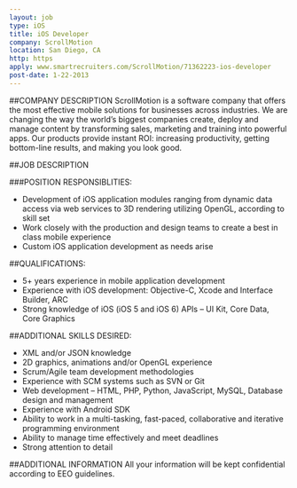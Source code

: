 ```yaml
---
layout: job
type: iOS
title: iOS Developer
company: ScrollMotion
location: San Diego, CA
http: https
apply: www.smartrecruiters.com/ScrollMotion/71362223-ios-developer
post-date: 1-22-2013
--- 
```



##COMPANY DESCRIPTION
ScrollMotion is a software company that offers the most effective mobile solutions for businesses across industries. We are changing the way the world’s biggest companies create, deploy and manage content by transforming sales, marketing and training into powerful apps. Our products provide instant ROI: increasing productivity, getting bottom-line results, and making you look good.

##JOB DESCRIPTION

###POSITION RESPONSIBLITIES:
* Development of iOS application modules ranging from dynamic data access via web services to 3D rendering utilizing OpenGL, according to skill set
* Work closely with the production and design teams to create a best in class mobile experience
* Custom iOS application development as needs arise


##QUALIFICATIONS:
* 5+ years experience in mobile application development
* Experience with iOS development: Objective-C, Xcode and Interface Builder, ARC
* Strong knowledge of iOS (iOS 5 and iOS 6) APIs – UI Kit, Core Data, Core Graphics
 
##ADDITIONAL SKILLS DESIRED:
* XML and/or JSON knowledge
* 2D graphics, animations and/or OpenGL experience
* Scrum/Agile team development methodologies
* Experience with SCM systems such as SVN or Git
* Web development – HTML, PHP, Python, JavaScript, MySQL, Database design and management
* Experience with Android SDK
* Ability to work in a multi-tasking, fast-paced, collaborative and iterative programming environment
* Ability to manage time effectively and meet deadlines
* Strong attention to detail

##ADDITIONAL INFORMATION
All your information will be kept confidential according to EEO guidelines.